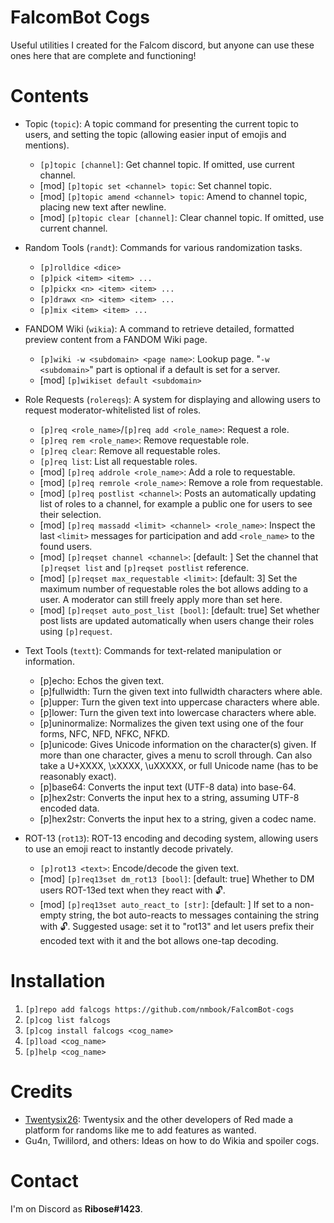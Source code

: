 # FalcomBot Cogs

Useful utilities I created for the Falcom discord, but anyone can use these ones here that are complete and functioning!

# Contents

- Topic (`topic`): A topic command for presenting the current topic to users, and setting the topic (allowing easier input of emojis and mentions).
    - `[p]topic [channel]`: Get channel topic. If omitted, use current channel.
    - [mod] `[p]topic set <channel> topic`: Set channel topic.
    - [mod] `[p]topic amend <channel> topic`: Amend to channel topic, placing new text after newline.
    - [mod] `[p]topic clear [channel]`: Clear channel topic. If omitted, use current channel.

- Random Tools (`randt`): Commands for various randomization tasks.
    - `[p]rolldice <dice>`
    - `[p]pick <item> <item> ...`
    - `[p]pickx <n> <item> <item> ...`
    - `[p]drawx <n> <item> <item> ...`
    - `[p]mix <item> <item> ...`

- FANDOM Wiki (`wikia`): A command to retrieve detailed, formatted preview content from a FANDOM Wiki page.
    - `[p]wiki -w <subdomain> <page name>`: Lookup page. "`-w <subdomain>`" part is optional if a default is set for a server.
    - [mod] `[p]wikiset default <subdomain>`

- Role Requests (`rolereqs`): A system for displaying and allowing users to request moderator-whitelisted list of roles.
    - `[p]req <role_name>`/`[p]req add <role_name>`: Request a role.
    - `[p]req rem <role_name>`: Remove requestable role.
    - `[p]req clear`: Remove all requestable roles.
    - `[p]req list`: List all requestable roles.
    - [mod] `[p]req addrole <role_name>`: Add a role to requestable.
    - [mod] `[p]req remrole <role_name>`: Remove a role from requestable.
    - [mod] `[p]req postlist <channel>`: Posts an automatically updating list of roles to a channel, for example a public one for users to see their selection.
    - [mod] `[p]req massadd <limit> <channel> <role_name>`: Inspect the last `<limit>` messages for participation and add `<role_name>` to the found users.
    - [mod] `[p]reqset channel <channel>`: [default: ] Set the channel that `[p]reqset list` and `[p]reqset postlist` reference.
    - [mod] `[p]reqset max_requestable <limit>`: [default: 3] Set the maximum number of requestable roles the bot allows adding to a user. A moderator can still freely apply more than set here.
    - [mod] `[p]reqset auto_post_list [bool]`: [default: true] Set whether post lists are updated automatically when users change their roles using `[p]request`.

- Text Tools (`textt`): Commands for text-related manipulation or information.
    - [p]echo: Echos the given text.
    - [p]fullwidth: Turn the given text into fullwidth characters where able.
    - [p]upper: Turn the given text into uppercase characters where able.
    - [p]lower: Turn the given text into lowercase characters where able.
    - [p]uninormalize: Normalizes the given text using one of the four forms, NFC, NFD, NFKC, NFKD.
    - [p]unicode: Gives Unicode information on the character(s) given. If more than one character, gives a menu to scroll through. Can also take a U+XXXX, \xXXXX, \uXXXXX, or full Unicode name (has to be reasonably exact).
    - [p]base64: Converts the input text (UTF-8 data) into base-64.
    - [p]hex2str: Converts the input hex to a string, assuming UTF-8 encoded data.
    - [p]hex2str: Converts the input hex to a string, given a codec name.

- ROT-13 (`rot13`): ROT-13 encoding and decoding system, allowing users to use an emoji react to instantly decode privately.
    - `[p]rot13 <text>`: Encode/decode the given text.
    - [mod] `[p]req13set dm_rot13 [bool]`: [default: true] Whether to DM users ROT-13ed text when they react with :unlock:.
    - [mod] `[p]req13set auto_react_to [str]`: [default: ] If set to a non-empty string, the bot auto-reacts to messages containing the string with :unlock:. Suggested usage: set it to "rot13" and let users prefix their encoded text with it and the bot allows one-tap decoding.


# Installation

1. `[p]repo add falcogs https://github.com/nmbook/FalcomBot-cogs`
2. `[p]cog list falcogs`
3. `[p]cog install falcogs <cog_name>`
4. `[p]load <cog_name>`
5. `[p]help <cog_name>`

# Credits

- [Twentysix26](https://github.com/Twentysix26): Twentysix and the other developers of Red made a platform for randoms like me to add features as wanted.
- Gu4n, Twililord, and others: Ideas on how to do Wikia and spoiler cogs.

# Contact

I'm on Discord as **Ribose#1423**.

